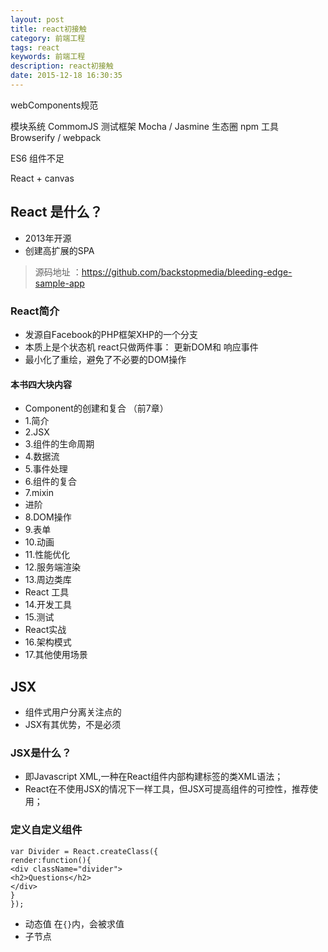 ```yaml
---
layout: post
title: react初接触
category: 前端工程
tags: react
keywords: 前端工程
description: react初接触
date: 2015-12-18 16:30:35
---
```


webComponents规范

模块系统 CommomJS
测试框架 Mocha / Jasmine
生态圈 npm
工具 Browserify / webpack

ES6 
组件不足

React + canvas

<!--more-->


## React 是什么？
* 2013年开源
* 创建高扩展的SPA

> 源码地址 ：https://github.com/backstopmedia/bleeding-edge-sample-app

### React简介
* 发源自Facebook的PHP框架XHP的一个分支
* 本质上是个状态机 react只做两件事： 更新DOM和 响应事件
* 最小化了重绘，避免了不必要的DOM操作

#### 本书四大块内容
* Component的创建和复合 （前7章）
 * 1.简介
 * 2.JSX
 * 3.组件的生命周期
 * 4.数据流
 * 5.事件处理
 * 6.组件的复合
 * 7.mixin
* 进阶
 * 8.DOM操作
 * 9.表单
 * 10.动画
 * 11.性能优化
 * 12.服务端渲染
 * 13.周边类库
* React 工具
 * 14.开发工具
 * 15.测试
* React实战
 * 16.架构模式
 * 17.其他使用场景

## JSX
* 组件式用户分离关注点的
* JSX有其优势，不是必须

### JSX是什么？
 * 即Javascript XML,一种在React组件内部构建标签的类XML语法；
 * React在不使用JSX的情况下一样工具，但JSX可提高组件的可控性，推荐使用；
 
### 定义自定义组件

```
var Divider = React.createClass({
render:function(){
<div className="divider">
<h2>Questions</h2>
</div>
}
});

```

* 动态值 在`{}`内，会被求值
* 子节点
